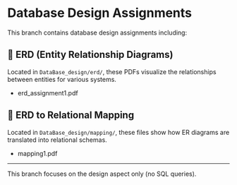 # Database Design Assignments

This branch contains database design assignments including:

## 📘 ERD (Entity Relationship Diagrams)
Located in `DataBase_design/erd/`, these PDFs visualize the relationships between entities for various systems.

- erd_assignment1.pdf


## 🔄 ERD to Relational Mapping
Located in `DataBase_design/mapping/`, these files show how ER diagrams are translated into relational schemas.

- mapping1.pdf


---

This branch focuses on the design aspect only (no SQL queries).

